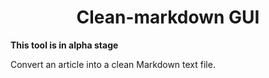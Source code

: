 <h1 align="center">
  Clean-markdown GUI
  <br>
</h1>

**This tool is in alpha stage**

Convert an article into a clean Markdown text file.
